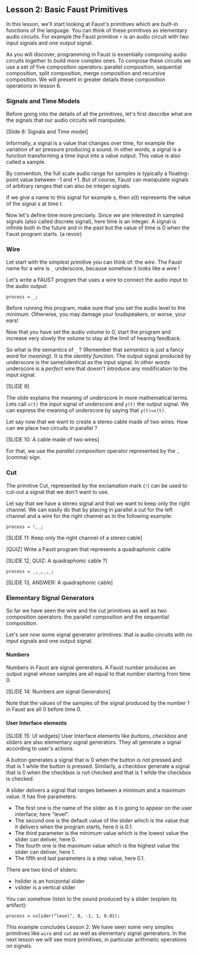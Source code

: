 
## Lesson 2: Basic Faust Primitives

In this lesson, we'll start looking at Faust's primitives which are
built-in functions of the language. You can think of these primitives as
elementary audio circuits. For example the Faust primitive `+` is an audio
circuit with two input signals and one output signal.

As you will discover, programming in Faust is essentially composing audio
circuits together to build more complex ones. To compose these circuits we
use a set of five composition operators: parallel composition, sequential
composition, split composition, merge composition and recursive composition.
We will present in greater details these composition operations in lesson 6.

### Signals and Time Models

Before going into the details of all the primitives, let's first describe
what are the signals that our audio circuits will manipulate.

[Slide 8: Signals and Time model]

Informally, a signal is a value that changes over time, for example the
variation of air pressure producing a sound. In other words, a signal is a
function transforming a time input into a value output. This value is
also called a sample.

By convention, the full scale audio range for samples is typically a floating-point value
between -1 and +1. But of course, Faust can manipulate signals of arbitrary
ranges that can also be integer signals.


If we give a name to this signal for example s, then s(t) represents the
value of the signal s at time t.

Now let's define time more precisely. Since we are interested in sampled
signals (also called discrete signal), here time is an integer. A signal is
infinite both in the future and in the past but the value of time is 0 when the
Faust program starts. (a revoir)


### Wire
Let start with the simplest primitive you can think of: the _wire_. The Faust name
for a wire is `_` underscore, because somehow it looks like a wire !

Let's write a FAUST program that uses a wire to connect the audio input to the audio output:

```
process = _;
```

Before running this program, make sure that you set the audio level to the
minimum. Otherwise, you may damage your loudspeakers, or worse, your ears!

Now that you have set the audio volume to 0, start the program and increase
very slowly the volume to stay at the limit of hearing feedback.

So what is the semantics of `_` ? (Remember that _semantics_ is just a fancy
word for _meaning_). It is the _identity function_. The output signal
produced by underscore is the same/identical as the input signal. In other words
underscore is a _perfect_ wire that doesn't introduce any modification to
the input signal.

[SLIDE 9]

The slide explains the meaning of underscore in more mathematical terms. Lets
call `x(t)` the input signal of underscore and `y(t)` the output signal. We can
express the meaning of underscore by saying that `y(t)=x(t)`.

Let say now that we want to create a stereo cable made of two wires.
How can we place two circuits in parallel ?

[SLIDE 10: A cable made of two wires]

For that, we use the _parallel composition_ operator represented by the `,`
(comma) sign.

### Cut
The primitive Cut, represented by the exclamation mark (`!`) can be used to cut-out a
signal that we don't want to use.

Let say that we have a stereo signal and that we want to keep only the right channel.
We can easily do that by placing in parallel a cut for the left channel and a wire for
the right channel as in the following example:

```
process = !,_;
```

[SLIDE 11: Keep only the right channel of a stereo cable]

[QUIZ]
Write a Faust program that represents a quadraphonic cable

[SLIDE 12, QUIZ: A quadraphonic cable ?]

```
process = _,_,_,_;
```
[SLIDE 13, ANSWER: A quadraphonic cable]

### Elementary Signal Generators

So far we have seen the wire and the cut primitives as well as two composition operators:
the parallel composition and the sequential composition.

Let's see now some signal generator primitives: that is audio circuits with no input signals and one output signal.

#### Numbers

Numbers in Faust are signal generators. A Faust number produces an output signal whose
samples are all equal to that number starting from time 0.

[SLIDE 14: Numbers are signal Generators]

Note that the values of the samples of the signal produced by the number 1 in
Faust are all 0 before time 0.

#### User Interface elements
[SLIDE 15: UI widgets]
User Interface elements like _buttons_, _checkbox_ and _sliders_ are also elementary signal generators.
They all generate a signal according to user's actions.

A button generates a signal that is 0 when the button is not pressed and that is 1 while the button
is pressed. Similarly, a checkbox generate a signal that is 0 when the checkbox is not checked and
that is 1 while the checkbox is checked.



A slider delivers a signal that ranges between a minimum and a maximum value. It has five parameters:
- The first one is the name of the slider as it is going to appear on the user interface, here "level".
- The second one is the default value of the slider which is the value that it delivers when the program starts,
here it is 0.1.
- The third parameter is the minimum value which is the lowest value the slider can deliver,
here 0.
- The fourth one is the maximum value which is the highest value the slider can deliver, here 1.
- The fifth and last parameters is a step value, here 0.1.

There are two kind of sliders:
- hslider is an horizontal slider
- vslider is a vertical slider

You can somehow listen to the sound produced by a slider (explain its artifact):

```
process = vslider("level", 0, -1, 1, 0.01);
```

This example concludes Lesson 2. We have seen some very simples primitives like `wire` and `cut` as well as elementary signal generators. In the next lesson we will see more
primitives, in particular arithmetic operations on signals.
